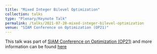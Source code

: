 ```yaml
---
title: "Mixed Integer Bilevel Optimization"
collection: talks
type: "Plenary/Keynote Talk"
permalink: /talks/2021-07-20-mixed-integer-bilevel-optimization
venue: "SIAM Conference on Optimization (OP21)"
---
```


This talk was part of [SIAM Conference on Optimization (OP21)](https://www.siam.org/conferences/cm/program/invited-presentations/op21-invited-presentations) and more information can be found [here](https://meetings.siam.org/sess/dsp_programsess.cfm?SESSIONCODE=72554)
